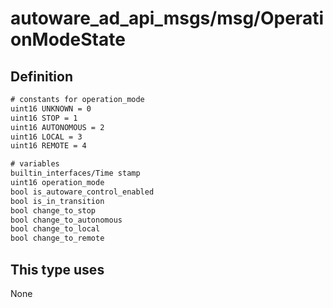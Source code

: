 # autoware_ad_api_msgs/msg/OperationModeState

## Definition

```txt
# constants for operation_mode
uint16 UNKNOWN = 0
uint16 STOP = 1
uint16 AUTONOMOUS = 2
uint16 LOCAL = 3
uint16 REMOTE = 4

# variables
builtin_interfaces/Time stamp
uint16 operation_mode
bool is_autoware_control_enabled
bool is_in_transition
bool change_to_stop
bool change_to_autonomous
bool change_to_local
bool change_to_remote
```

## This type uses

None
